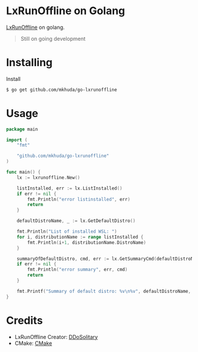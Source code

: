 # LxRunOffline on Golang

[LxRunOffline](https://github.com/DDoSolitary/LxRunOffline/) on golang.

> Still on going development

# Installing

Install

```bash
$ go get github.com/mkhuda/go-lxrunoffline
```

# Usage

```go
package main

import (
	"fmt"

	"github.com/mkhuda/go-lxrunoffline"
)

func main() {
	lx := lxrunoffline.New()

	listInstalled, err := lx.ListInstalled()
	if err != nil {
		fmt.Println("error listinstalled", err)
		return
	}

	defaultDistroName, _ := lx.GetDefaultDistro()

	fmt.Println("List of installed WSL: ")
	for i, distributionName := range listInstalled {
		fmt.Println(i+1, distributionName.DistroName)
	}

	summaryOfDefaultDistro, cmd, err := lx.GetSummaryCmd(defaultDistroName)
	if err != nil {
		fmt.Println("error summary", err, cmd)
		return
	}

	fmt.Printf("Summary of default distro: %v\n%v", defaultDistroName, summaryOfDefaultDistro)
}


```

# Credits

- LxRunOffline Creator: [DDoSolitary](https://github.com/DDoSolitary/LxRunOffline/)
- CMake: [CMake](https://cmake.org/)
